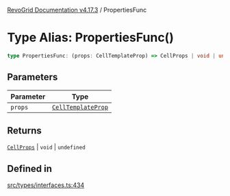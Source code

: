 [RevoGrid Documentation v4.17.3](README.md) / PropertiesFunc

# Type Alias: PropertiesFunc()

```ts
type PropertiesFunc: (props: CellTemplateProp) => CellProps | void | undefined;
```

## Parameters

| Parameter | Type |
| ------ | ------ |
| `props` | [`CellTemplateProp`](Interface.CellTemplateProp.md) |

## Returns

[`CellProps`](TypeAlias.CellProps.md) \| `void` \| `undefined`

## Defined in

[src/types/interfaces.ts:434](https://github.com/revolist/revogrid/blob/3aa06b5b2b2375c31a2a8275a0aefcbc04de60c5/src/types/interfaces.ts#L434)
